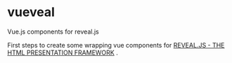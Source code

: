 # vueveal

Vue.js components for reveal.js

First steps to create some wrapping vue components for [REVEAL.JS - THE HTML PRESENTATION FRAMEWORK](https://revealjs.com) .
